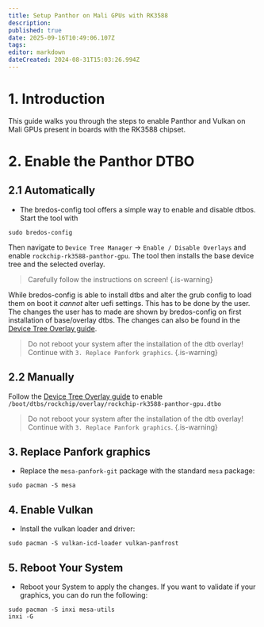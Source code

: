 ```yaml
---
title: Setup Panthor on Mali GPUs with RK3588
description: 
published: true
date: 2025-09-16T10:49:06.107Z
tags: 
editor: markdown
dateCreated: 2024-08-31T15:03:26.994Z
---
```


# 1. Introduction

This guide walks you through the steps to enable Panthor and Vulkan on Mali GPUs present in boards with the RK3588 chipset.

# 2. Enable the Panthor DTBO
## 2.1 Automatically
- The bredos-config tool offers a simple way to enable and disable dtbos. Start the tool with
```
sudo bredos-config
```
Then navigate to `Device Tree Manager` -> `Enable / Disable Overlays` and enable `rockchip-rk3588-panthor-gpu`. The tool then installs the base device tree and the selected overlay. 

> Carefully follow the instructions on screen!
{.is-warning}

While bredos-config is able to install dtbs and alter the grub config to load them on boot it *cannot* alter uefi settings. This has to be done by the user. The changes the user has to made are shown by bredos-config on first installation of base/overlay dtbs. The changes can also be found in the [Device Tree Overlay guide](/how-to/how-to-enable-dtbos).


> Do not reboot your system after the installation of the dtb overlay!
> Continue with `3. Replace Panfork graphics`.
{.is-warning}
## 2.2 Manually
Follow the [Device Tree Overlay guide](/how-to/how-to-enable-dtbos) to enable
`/boot/dtbs/rockchip/overlay/rockchip-rk3588-panthor-gpu.dtbo`

> Do not reboot your system after the installation of the dtb overlay!
> Continue with `3. Replace Panfork graphics`.
{.is-warning}


## 3. Replace Panfork graphics

- Replace the `mesa-panfork-git` package with the standard `mesa` package:

```  
sudo pacman -S mesa
```

## 4. Enable Vulkan

- Install the vulkan loader and driver:
```
sudo pacman -S vulkan-icd-loader vulkan-panfrost
```

## 5. Reboot Your System 
- Reboot your System to apply the changes. If you want to validate if your graphics, you can do run the following:
```
sudo pacman -S inxi mesa-utils
inxi -G
```